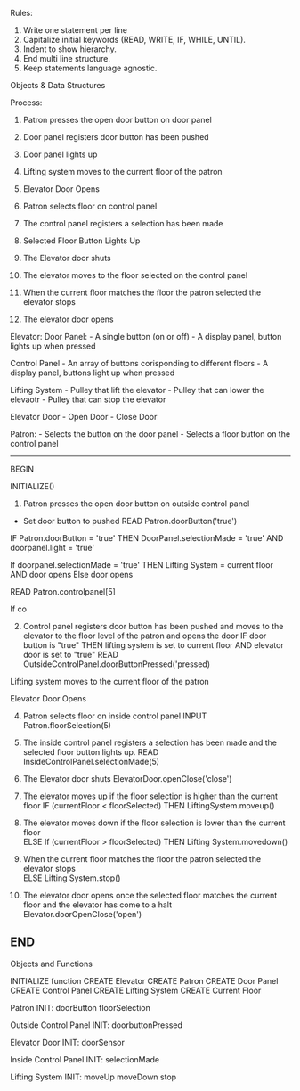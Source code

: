 



Rules:
1. Write one statement per line
2. Capitalize initial keywords (READ, WRITE, IF, WHILE, UNTIL).
3. Indent to show hierarchy.
4. End multi line structure.
5. Keep statements language agnostic.

Objects & Data Structures

Process:
 
  1. Patron presses the open door button on door panel
  
  2. Door panel registers door button has been pushed

  3. Door panel lights up 
  
  4. Lifting system moves to the current floor of the patron 
  
  5. Elevator Door Opens 
  
  6. Patron selects floor on control panel 
  
  7. The control panel registers a selection has been made 

  8. Selected Floor Button Lights Up 
  
  9. The Elevator door shuts
  
  10. The elevator moves to the floor selected on the control panel
      
  11. When the current floor matches the floor the patron selected the elevator stops    
  
  12. The elevator door opens 

Elevator: 
   Door Panel:
        - A single button (on or off) 
        - A display panel, button lights up when pressed 
     
   Control Panel 
        - An array of buttons corisponding to different floors
        - A display panel, buttons light up when pressed
        
   Lifting System
        - Pulley that lift the elevator
        - Pulley that can lower the elevaotr 
        - Pulley that can stop the elevator
        
   Elevator Door
        - Open Door
        - Close Door
    
Patron:
    - Selects the button on the door panel 
    - Selects a floor button on the control panel
    
---------------------------------------------------------------
BEGIN

  INITIALIZE()
  
  1. Patron presses the open door button on outside control panel
  - Set door button to pushed
  READ Patron.doorButton('true')
  
  IF Patron.doorButton = 'true' THEN DoorPanel.selectionMade = 'true' AND doorpanel.light = 'true'
  
  If doorpanel.selectionMade = 'true' THEN Lifting System = current floor AND door opens 
  Else door opens 
  
  READ Patron.controlpanel[5] 
  
  If co
  
  
  2. Control panel registers door button has been pushed and moves to the elevator to the floor level of the patron and opens the door
  IF door button is "true" THEN lifting system is set to current floor AND elevator door is set to "true" 
  READ OutsideControlPanel.doorButtonPressed('pressed)
  
  Lifting system moves to the current floor of the patron 
  
  Elevator Door Opens 
  
  4. Patron selects floor on inside control panel 
  INPUT Patron.floorSelection(5)
  
  5. The inside control panel registers a selection has been made and the selected floor button lights up.
  READ InsideControlPanel.selectionMade(5)
  
  6. The Elevator door shuts
  ElevatorDoor.openClose('close')
  
  7. The elevator moves up if the floor selection is higher than the current floor
  IF (currentFloor < floorSelected)
      THEN LiftingSystem.moveup()
      
  8. The elevator moves down if the floor selection is lower than the current floor    
  ELSE If (currentFloor > floorSelected)
      THEN Lifting System.movedown() 
      
  9. When the current floor matches the floor the patron selected the elevator stops    
  ELSE Lifting System.stop() 
  
  10. The elevator door opens once the selected floor matches the current floor and the elevator has come to a halt
  Elevator.doorOpenClose('open')

END
-----------------------------------------------------------------
Objects and Functions

INITIALIZE function
CREATE Elevator 
CREATE Patron
CREATE Door Panel
CREATE Control Panel 
CREATE Lifting System
CREATE Current Floor

Patron
  INIT:
  doorButton
  floorSelection
 
Outside Control Panel 
  INIT:
  doorbuttonPressed
 
Elevator Door
  INIT:
  doorSensor
 
Inside Control Panel 
  INIT:
  selectionMade
 
Lifting System
  INIT:
  moveUp
  moveDown
  stop
  
  
